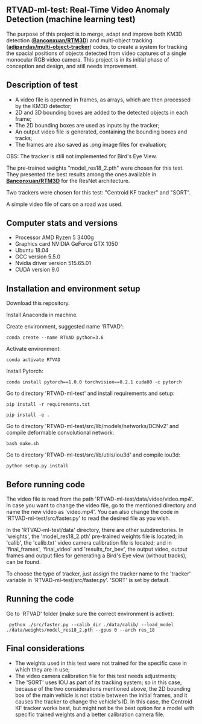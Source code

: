 ## RTVAD-ml-test: Real-Time Video Anomaly Detection (machine learning test)

The purpose of this project is to merge, adapt and improve both KM3D detection ([**Banconxuan/RTM3D**](https://github.com/Banconxuan/RTM3D)) and multi-object tracking ([**adipandas/multi-object-tracker**](https://github.com/adipandas/multi-object-tracker)) codes, to create a system for tracking the spacial positions of objects detected from video captures of a single monocular RGB video camera. This project is in its initial phase of conception and design, and still needs improvement.

## Description of test

- A video file is openned in frames, as arrays, which are then processed by the KM3D detector;
- 2D and 3D bounding boxes are added to the detected objects in each frame;
- The 2D bounding boxes are used as inputs by the tracker;
- An output video file is generated, containing the bounding boxes and tracks;
- The frames are also saved as .png image files for evaluation;

OBS: The tracker is still not implemented for Bird's Eye View.

The pre-trained weights "model_res18_2.pth" were chosen for this test. They presented the best results among the ones available in [**Banconxuan/RTM3D**](https://github.com/Banconxuan/RTM3D) for the ResNet architecture.

Two trackers were chosen for this test: "Centroid KF tracker" and "SORT".

A simple video file of cars on a road was used.

## Computer stats and versions

- Processor AMD Ryzen 5 3400g
- Graphics card NVIDIA GeForce GTX 1050
- Ubuntu 18.04
- GCC version 5.5.0
- Nvidia driver version 515.65.01
- CUDA version 9.0

## Installation and environment setup

Download this repository.

Install Anaconda in machine.

Create environment, suggested name 'RTVAD':
    
    conda create --name RTVAD python=3.6

Activate environment:
    
    conda activate RTVAD

Install Pytorch:
    
    conda install pytorch==1.0.0 torchvision==0.2.1 cuda80 -c pytorch

Go to directory 'RTVAD-ml-test' and install requirements and setup:
    
    pip install -r requirements.txt

    pip install -e .

Go to directory 'RTVAD-ml-test/src/lib/models/networks/DCNv2' and compile deformable convolutional network:
    
    bash make.sh

Go to directory 'RTVAD-ml-test/src/lib/utils/iou3d' and compile iou3d:
    
    python setup.py install

## Before running code

The video file is read from the path 'RTVAD-ml-test/data/video/video.mp4'. In case you want to change the video file, go to the mentioned directory and name the new video as 'video.mp4'. You can also change the code in 'RTVAD-ml-test/src/faster.py' to read the desired file as you wish.

In the 'RTVAD-ml-test/data' directory, there are other subdirectories. In 'weights', the 'model_res18_2.pth' pre-trained weights file is located; in 'calib', the 'calib.txt' video camera calibration file is located; and in 'final_frames', 'final_video' and 'results_for_bev', the output video, output frames and output files for generating a Bird's Eye view (without tracks), can be found.

To choose the type of tracker, just assign the tracker name to the 'tracker' variable in 'RTVAD-ml-test/src/faster.py'. 'SORT' is set by default.

## Running the code

Go to 'RTVAD' folder (make sure the correct environment is active):
     
     python ./src/faster.py --calib_dir ./data/calib/ --load_model ./data/weights/model_res18_2.pth --gpus 0 --arch res_18

## Final considerations

- The weights used in this test were not trained for the specific case in which they are in use;
- The video camera calibration file for this test needs adjustments;
- The 'SORT' uses IOU as part of its tracking system; so in this case, because of the two considerations mentioned above, the 2D bounding box of the main vehicle is not stable between the initial frames, and it causes the tracker to change the vehicle's ID. In this case, the Centroid KF tracker works best, but might not be the best option for a model with specific trained weights and a better calibration camera file.
